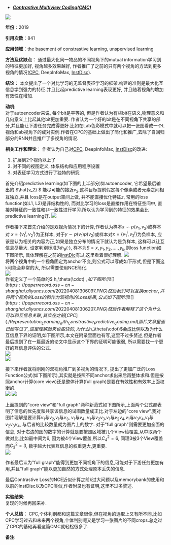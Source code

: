 + ***[Contrastive Multiview Coding(CMC)](https://arxiv.org/abs/1906.05849)***   

![](https://paperrecord.oss-cn-shanghai.aliyuncs.com/202204081305185.PNG)  

**年份**：2019  

**引用次数**：841  

**应用领域**：the basement of constrastive learning, unspervised learning   

**方法及优缺点**：
通过最大化同一物品的不同视角下的mutual information学习到的特征更加好, 视角越多效果越好, 作者推广了之前的只有两个视角的方法到更多视角的情况([CPC](./Representation_Learning_with_Constrastive_Predictive_Coding.md), DeepInfoMax, [InstDisc](./Unsupervised_Feature_Learning_via_Non-Parametric_Instance_Discrimination.md)).   

**结论**：
本文提出了一个对比学习的无监督表征学习的框架.构建的准则是最大化互信息学到强力的特征.并且比起predictive learning表现更好, 并且随着视角的增加有效性在增加.  

**动机**:  
对于autoencoder来说, 每个bit是平等的, 但是作者认为有些bit在语义,物理意义和几何意义上比起其他bit更加重要. 作者认为一个好的bit是在不同视角下共享的部分,并且能让下游任务完成得更好.比如在Lab色彩模式中就可以把一张图看成一个L视角和ab视角下的成对实例.作者在CPC的基础上做出了简化和推广,去除了自回归部分的RNN并且推广了多视角的情况.
       
**相关工作和理论**： 
作者认为自己对[CPC](./Representation_Learning_with_Constrastive_Predictive_Coding.md), DeepInfoMax, [InstDisc](./Unsupervised_Feature_Learning_via_Non-Parametric_Instance_Discrimination.md)的改进:  
1)  扩展到2个视角以上了   
2)  对不同的视图定义, 体系结构和应用程序设置  
3)  对表征学习方式进行了独特的研究  

首先介绍predictive learning(如下图的上半部分)如autoencoder, 它希望最后输出的 $\hat{v_2} $ 能尽可能的接近$v_2$,这种目标提前假定每个像素或者元素之间相互独立,并且 loss是在output空间上做, 并不能直接优化特征$z$, 常用的loss function(如L1, L2)是非结构性的, 而对比学习的loss是直接作用在特征空间中, 直接对特征的一致性和非一致性进行学习.所以认为学习到的特征的效果会比predictive learning好. 
![](https://paperrecord.oss-cn-shanghai.aliyuncs.com/202204081305142.PNG)  

作者接下来首先介绍的是双视角情况下的计算,作者认为样本$x \backsim p(v_1, v_2)$或样本对 $x={\{v_1^i, v_2^i\}}$为正样本, 对于$y \backsim p(v_1)p(v_2)$或样本对$x={\{v_1^i, v_2^j\}}$为负样本, 应该是认为相关的内容为正,如果是独立分布的情况下就认为是负样本, 这样可以让互信息尽量大. 设定判别标准为$h_\theta(\cdot)$, 样本为$S={x, y_1, y_2, ....,y_k}$,则loss function如下图所示, 具体理解在之前的[InstDic](./Unsupervised_Feature_Learning_via_Non-Parametric_Instance_Discrimination.md)有过,这里看着很好理解. 
![](https://paperrecord.oss-cn-shanghai.aliyuncs.com/202204081306560.PNG)  
将两个视角中的一个视角固定为anchor不变,则公式可以写成如下形式,但是下面这k可能会非常的大, 所以需要使用NCE简化.  
![](https://paperrecord.oss-cn-shanghai.aliyuncs.com/202204081306928.PNG)   
作者定义了一个简单的$ h_\theta(\cdot) $,如下图所示  
![](https://paperrecord.oss-cn-shanghai.aliyuncs.com/202204081306097.PNG)  
然后我们可以互换anchor,并将两个视角的Loss的和作为双视角的Loss结果, 公式如下图所示  
![](https://paperrecord.oss-cn-shanghai.aliyuncs.com/202204081306207.PNG)  
然后作者解释了这个为什么可以和互信息关联,其实在之前[CPC](./Representation_Learning_with_Constrastive_Predictive_Coding.md)那片文章里面已经写过了,这里理解起来也蛮快的,为什么$h_\theta(\cdot)$会成比例以及为什么互信息下界的证明,如下图所示,本文在附录里面也有写,这里不过多赘述,但是作者最后提到了在一篇最近的论文中显示这个下界的证明可能很弱, 所以需要找一个更好的互信息评估的公式.  
![](https://paperrecord.oss-cn-shanghai.aliyuncs.com/202204081307839.PNG)  
![](https://paperrecord.oss-cn-shanghai.aliyuncs.com/202204081307172.PNG)  

接下来作者就将刚刚的双视角推广到多视角的情况下, 提出了更加广泛的Loss Function公式(如下图所示),其实就是按照不同anchor求出来后再整体求和.但是按照anchor计算(core view)还是整体计算(full graph)是要在有效性和有效率上面权衡的.  
![](https://paperrecord.oss-cn-shanghai.aliyuncs.com/202204081307562.PNG)
![](https://paperrecord.oss-cn-shanghai.aliyuncs.com/202204081307489.PNG)

上面提到的"core view"和"full graph"两种新范式如下图所示,上面两个公式都表明了信息的优先度和共享该信息的试图数量成正比.对于左边的"core view",我对图片理解是要计算$v_1$与$v_2$,$v_1$与$v_3$, $v_1$与$v_4$, $v_1$与$v_2$$v_3$,$v_1$与$v_2$$v_4$,$v_1$与$v_3$$v_4$,$v_1$与$v_2$$v_3$$v_4$, 与后者的比较数量就为图片上的数字. 对于"full graph"则需要更加全面的信息, 对于右边的图的数字的计算就是要按照区域被几个View给覆盖,从中取两个做对比,比如最中间为6, 因为被4个View覆盖,所以$C_4^2=6$, 同理3被3个View覆盖而$C_3^2=3$, 数字越大代表互信息的权重更大,更重要.   
![](https://paperrecord.oss-cn-shanghai.aliyuncs.com/202204081308815.PNG)  

作者最后认为"full graph"能得到更加不同视角下的信息,可能对于下游任务更加有用,并且"full graph"能以更加自然的方式处理原本丢失的信息.  

最后Contrastive Loss的NCE近似计算之前k过大问题以及memorybank的使用和以前的InstDisc以及CPC类似,作者附录也有证明,这里不过多赘述.

**实验结果**:  
复现的时候再回来补.  

**个人总结**： 
CPC,个体判别都和这篇文章很像,但在视角的选取上又有所不同,比如CPC学习过去和未来两个视角,个体判别呢又是学习一张图片的不同crops.总之过了CPC的基础再看这篇CMC就轻松很多了.

**备注**:  
